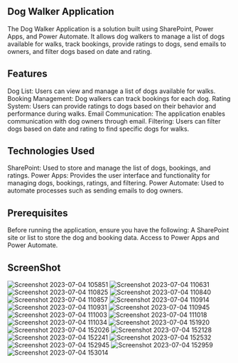 ## Dog Walker Application
The Dog Walker Application is a solution built using SharePoint, Power Apps, and Power Automate. It allows dog walkers to manage a list of dogs available for walks, track bookings, provide ratings to dogs, send emails to owners, and filter dogs based on date and rating.

## Features
Dog List: Users can view and manage a list of dogs available for walks.
Booking Management: Dog walkers can track bookings for each dog.
Rating System: Users can provide ratings to dogs based on their behavior and performance during walks.
Email Communication: The application enables communication with dog owners through email.
Filtering: Users can filter dogs based on date and rating to find specific dogs for walks.
## Technologies Used
SharePoint: Used to store and manage the list of dogs, bookings, and ratings.
Power Apps: Provides the user interface and functionality for managing dogs, bookings, ratings, and filtering.
Power Automate: Used to automate processes such as sending emails to dog owners.
## Prerequisites
Before running the application, ensure you have the following:
A SharePoint site or list to store the dog and booking data.
Access to Power Apps and Power Automate.

## ScreenShot
![Screenshot 2023-07-04 105851](https://github.com/Rutuj99/PowerApps-SharePoint-Automate/assets/55624994/c15bd315-21be-4c9d-8bac-b298db53ff57)
![Screenshot 2023-07-04 110631](https://github.com/Rutuj99/PowerApps-SharePoint-Automate/assets/55624994/ec4b183e-5f8e-42bf-9686-a5f162ecb183)
![Screenshot 2023-07-04 110825](https://github.com/Rutuj99/PowerApps-SharePoint-Automate/assets/55624994/d32f7264-c28b-48c9-a018-0f6ba985c818)
![Screenshot 2023-07-04 110840](https://github.com/Rutuj99/PowerApps-SharePoint-Automate/assets/55624994/b279e301-6b92-4801-93a4-874d092a95a2)
![Screenshot 2023-07-04 110857](https://github.com/Rutuj99/PowerApps-SharePoint-Automate/assets/55624994/347a58fa-ac91-4385-be7f-49264dfcd58f)
![Screenshot 2023-07-04 110914](https://github.com/Rutuj99/PowerApps-SharePoint-Automate/assets/55624994/818efccf-e6a4-44da-ac53-5f42f64375d0)
![Screenshot 2023-07-04 110931](https://github.com/Rutuj99/PowerApps-SharePoint-Automate/assets/55624994/239087fa-f58a-4d1e-a0fb-79e76d4b18fd)
![Screenshot 2023-07-04 110945](https://github.com/Rutuj99/PowerApps-SharePoint-Automate/assets/55624994/b3f422ce-046f-4bf8-ba75-eb718d6a5370)
![Screenshot 2023-07-04 111003](https://github.com/Rutuj99/PowerApps-SharePoint-Automate/assets/55624994/94a9abf4-d5a1-450f-84ab-6dd868994d1d)
![Screenshot 2023-07-04 111018](https://github.com/Rutuj99/PowerApps-SharePoint-Automate/assets/55624994/10a2359a-83e4-4849-b8b3-b38d722c0ac9)
![Screenshot 2023-07-04 111034](https://github.com/Rutuj99/PowerApps-SharePoint-Automate/assets/55624994/c2054eb7-4bad-41c1-aff8-5aa84f56a617)
![Screenshot 2023-07-04 151920](https://github.com/Rutuj99/PowerApps-SharePoint-Automate/assets/55624994/61bf223d-e70c-420f-abe2-eac4528ddb4d)
![Screenshot 2023-07-04 152026](https://github.com/Rutuj99/PowerApps-SharePoint-Automate/assets/55624994/08297c46-b3e2-40bc-9749-5da8d2d16657)
![Screenshot 2023-07-04 152128](https://github.com/Rutuj99/PowerApps-SharePoint-Automate/assets/55624994/d8dd5fed-590d-4c8e-8384-3eefb2118db7)
![Screenshot 2023-07-04 152241](https://github.com/Rutuj99/PowerApps-SharePoint-Automate/assets/55624994/48233291-ac70-42b7-a55f-d1021742e1c3)
![Screenshot 2023-07-04 152532](https://github.com/Rutuj99/PowerApps-SharePoint-Automate/assets/55624994/d20e3a30-cb3e-4900-9cbd-0d69489b9c81)
![Screenshot 2023-07-04 152945](https://github.com/Rutuj99/PowerApps-SharePoint-Automate/assets/55624994/78857d26-a95c-4894-9c38-dcf859abfaec)
![Screenshot 2023-07-04 152959](https://github.com/Rutuj99/PowerApps-SharePoint-Automate/assets/55624994/11a342fe-509d-4e53-b14f-760023cfbf40)
![Screenshot 2023-07-04 153014](https://github.com/Rutuj99/PowerApps-SharePoint-Automate/assets/55624994/e449c0e3-8dfd-488c-824c-43296d9362bc)

